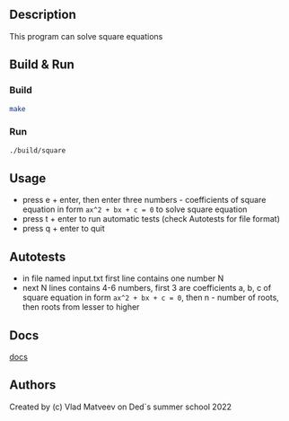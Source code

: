 ## Description
This program can solve square equations

## Build & Run
### Build
```bash
make
```
### Run
```bash
./build/square
```

## Usage
- press e + enter, then enter three numbers - coefficients of square equation in form `ax^2 + bx + c = 0` to solve square equation
- press t + enter to run automatic tests (check Autotests for file format)
- press q + enter to quit

## Autotests
- in file named input.txt first line contains one number N
- next N lines contains 4-6 numbers, first 3 are coefficients a, b, c of square equation in form `ax^2 + bx + c = 0`, then n - number of roots, then roots from lesser to higher

## Docs
[docs](https://vlad-cool.github.io/Kvadratka/pages.html)

## Authors
Created by (c) Vlad Matveev on Ded`s summer school 2022
